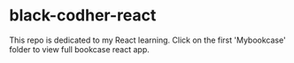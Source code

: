 # black-codher-react

This repo is dedicated to my React learning. Click on the first 'Mybookcase' folder to view full bookcase react app. 

